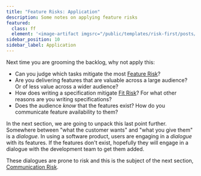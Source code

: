 ```yaml
---
title: "Feature Risks: Application"
description: Some notes on applying feature risks
featured: 
  class: ff
  element: '<image-artifact imgsrc="/public/templates/risk-first/posts/cycle.svg">Application</image-artifact>'
sidebar_position: 10
sidebar_label: Application
---
```


Next time you are grooming the backlog, why not apply this:

 - Can you judge which tasks mitigate the most [Feature Risk](/tags/Feature-Risk)?
 - Are you delivering features that are valuable across a large audience?  Or of less value across a wider audience?
 - How does writing a specification mitigate [Fit Risk](/tags/Feature-Fit-Risk)?  For what other reasons are you writing specifications?
 - Does the audience _know_ that the features exist?  How do you communicate feature availability to them?  
  
In the next section, we are going to unpack this last point further.  Somewhere between "what the customer wants" and "what you give them" is a _dialogue_.  In using a software product, users are engaging in a _dialogue_ with its features.  If the features don't exist, hopefully they will engage in a dialogue with the development team to get them added.  

These dialogues are prone to risk and this is the subject of the next section, [Communication Risk](/tags/Communication-Risk).